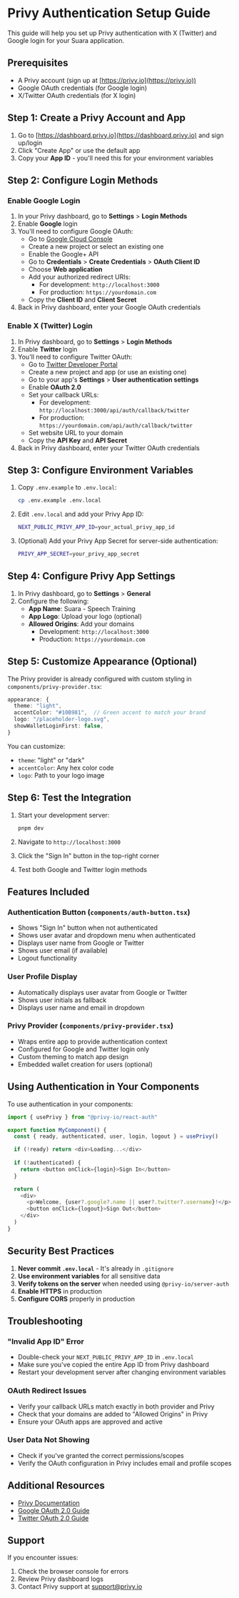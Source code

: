 # Privy Authentication Setup Guide

This guide will help you set up Privy authentication with X (Twitter) and Google login for your Suara application.

## Prerequisites

- A Privy account (sign up at [https://privy.io](https://privy.io))
- Google OAuth credentials (for Google login)
- X/Twitter OAuth credentials (for X login)

## Step 1: Create a Privy Account and App

1. Go to [https://dashboard.privy.io](https://dashboard.privy.io) and sign up/login
2. Click "Create App" or use the default app
3. Copy your **App ID** - you'll need this for your environment variables

## Step 2: Configure Login Methods

### Enable Google Login

1. In your Privy dashboard, go to **Settings** > **Login Methods**
2. Enable **Google** login
3. You'll need to configure Google OAuth:
   - Go to [Google Cloud Console](https://console.cloud.google.com/)
   - Create a new project or select an existing one
   - Enable the Google+ API
   - Go to **Credentials** > **Create Credentials** > **OAuth Client ID**
   - Choose **Web application**
   - Add your authorized redirect URIs:
     - For development: `http://localhost:3000`
     - For production: `https://yourdomain.com`
   - Copy the **Client ID** and **Client Secret**
4. Back in Privy dashboard, enter your Google OAuth credentials

### Enable X (Twitter) Login

1. In Privy dashboard, go to **Settings** > **Login Methods**
2. Enable **Twitter** login
3. You'll need to configure Twitter OAuth:
   - Go to [Twitter Developer Portal](https://developer.twitter.com/en/portal/dashboard)
   - Create a new project and app (or use an existing one)
   - Go to your app's **Settings** > **User authentication settings**
   - Enable **OAuth 2.0**
   - Set your callback URLs:
     - For development: `http://localhost:3000/api/auth/callback/twitter`
     - For production: `https://yourdomain.com/api/auth/callback/twitter`
   - Set website URL to your domain
   - Copy the **API Key** and **API Secret**
4. Back in Privy dashboard, enter your Twitter OAuth credentials

## Step 3: Configure Environment Variables

1. Copy `.env.example` to `.env.local`:
   ```bash
   cp .env.example .env.local
   ```

2. Edit `.env.local` and add your Privy App ID:
   ```bash
   NEXT_PUBLIC_PRIVY_APP_ID=your_actual_privy_app_id
   ```

3. (Optional) Add your Privy App Secret for server-side authentication:
   ```bash
   PRIVY_APP_SECRET=your_privy_app_secret
   ```

## Step 4: Configure Privy App Settings

1. In Privy dashboard, go to **Settings** > **General**
2. Configure the following:
   - **App Name**: Suara - Speech Training
   - **App Logo**: Upload your logo (optional)
   - **Allowed Origins**: Add your domains
     - Development: `http://localhost:3000`
     - Production: `https://yourdomain.com`

## Step 5: Customize Appearance (Optional)

The Privy provider is already configured with custom styling in `components/privy-provider.tsx`:

```typescript
appearance: {
  theme: "light",
  accentColor: "#10B981",  // Green accent to match your brand
  logo: "/placeholder-logo.svg",
  showWalletLoginFirst: false,
}
```

You can customize:
- `theme`: "light" or "dark"
- `accentColor`: Any hex color code
- `logo`: Path to your logo image

## Step 6: Test the Integration

1. Start your development server:
   ```bash
   pnpm dev
   ```

2. Navigate to `http://localhost:3000`
3. Click the "Sign In" button in the top-right corner
4. Test both Google and Twitter login methods

## Features Included

### Authentication Button (`components/auth-button.tsx`)
- Shows "Sign In" button when not authenticated
- Shows user avatar and dropdown menu when authenticated
- Displays user name from Google or Twitter
- Shows user email (if available)
- Logout functionality

### User Profile Display
- Automatically displays user avatar from Google or Twitter
- Shows user initials as fallback
- Displays user name and email in dropdown

### Privy Provider (`components/privy-provider.tsx`)
- Wraps entire app to provide authentication context
- Configured for Google and Twitter login only
- Custom theming to match app design
- Embedded wallet creation for users (optional)

## Using Authentication in Your Components

To use authentication in your components:

```typescript
import { usePrivy } from "@privy-io/react-auth"

export function MyComponent() {
  const { ready, authenticated, user, login, logout } = usePrivy()

  if (!ready) return <div>Loading...</div>
  
  if (!authenticated) {
    return <button onClick={login}>Sign In</button>
  }

  return (
    <div>
      <p>Welcome, {user?.google?.name || user?.twitter?.username}!</p>
      <button onClick={logout}>Sign Out</button>
    </div>
  )
}
```

## Security Best Practices

1. **Never commit `.env.local`** - It's already in `.gitignore`
2. **Use environment variables** for all sensitive data
3. **Verify tokens on the server** when needed using `@privy-io/server-auth`
4. **Enable HTTPS** in production
5. **Configure CORS** properly in production

## Troubleshooting

### "Invalid App ID" Error
- Double-check your `NEXT_PUBLIC_PRIVY_APP_ID` in `.env.local`
- Make sure you've copied the entire App ID from Privy dashboard
- Restart your development server after changing environment variables

### OAuth Redirect Issues
- Verify your callback URLs match exactly in both provider and Privy
- Check that your domains are added to "Allowed Origins" in Privy
- Ensure your OAuth apps are approved and active

### User Data Not Showing
- Check if you've granted the correct permissions/scopes
- Verify the OAuth configuration in Privy includes email and profile scopes

## Additional Resources

- [Privy Documentation](https://docs.privy.io)
- [Google OAuth 2.0 Guide](https://developers.google.com/identity/protocols/oauth2)
- [Twitter OAuth 2.0 Guide](https://developer.twitter.com/en/docs/authentication/oauth-2-0)

## Support

If you encounter issues:
1. Check the browser console for errors
2. Review Privy dashboard logs
3. Contact Privy support at [support@privy.io](mailto:support@privy.io)

